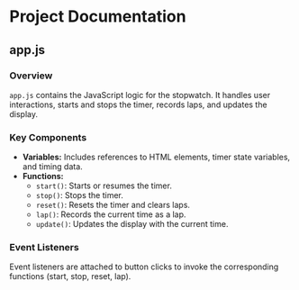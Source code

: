# Project Documentation

## app.js

### Overview

`app.js` contains the JavaScript logic for the stopwatch. It handles user interactions, starts and stops the timer, records laps, and updates the display.

### Key Components

- **Variables:** Includes references to HTML elements, timer state variables, and timing data.
- **Functions:**
  - `start()`: Starts or resumes the timer.
  - `stop()`: Stops the timer.
  - `reset()`: Resets the timer and clears laps.
  - `lap()`: Records the current time as a lap.
  - `update()`: Updates the display with the current time.

### Event Listeners

Event listeners are attached to button clicks to invoke the corresponding functions (start, stop, reset, lap).

